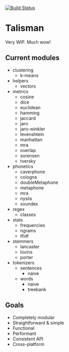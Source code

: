 [![Build Status](https://travis-ci.org/Yomguithereal/talisman.svg)](https://travis-ci.org/Yomguithereal/talisman)


# Talisman

Very WIP. Much wow!

## Current modules

* clustering
  * k-means
* helpers
  * vectors
* metrics
  * cosine
  * dice
  * euclidean
  * hamming
  * jaccard
  * jaro
  * jaro-winkler
  * levenshtein
  * manhattan
  * mra
  * overlap
  * sorensen
  * tversky
* phonetics
  * caverphone
  * cologne
  * doubleMetaphone
  * metaphone
  * mra
  * nysiis
  * soundex
* regex
  * classes
* stats
  * frequencies
  * ngrams
  * tfidf
* stemmers
  * lancaster
  * lovins
  * porter
* tokenizers
  * sentences
    * naive
  * words
    * naive
    * treebank

## Goals

* Completely modular
* Straightforward & simple
* Functional
* Performant
* Consistent API
* Cross-platform

